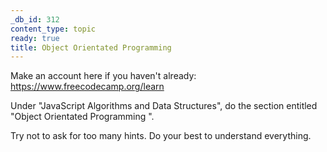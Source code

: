 ```yaml
---
_db_id: 312
content_type: topic
ready: true
title: Object Orientated Programming
---
```


Make an account here if you haven't already: https://www.freecodecamp.org/learn

Under "JavaScript Algorithms and Data Structures", do the section entitled "Object Orientated Programming ".

Try not to ask for too many hints. Do your best to understand everything.